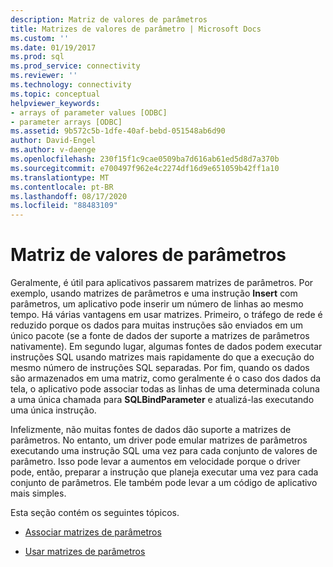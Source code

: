 ```yaml
---
description: Matriz de valores de parâmetros
title: Matrizes de valores de parâmetro | Microsoft Docs
ms.custom: ''
ms.date: 01/19/2017
ms.prod: sql
ms.prod_service: connectivity
ms.reviewer: ''
ms.technology: connectivity
ms.topic: conceptual
helpviewer_keywords:
- arrays of parameter values [ODBC]
- parameter arrays [ODBC]
ms.assetid: 9b572c5b-1dfe-40af-bebd-051548ab6d90
author: David-Engel
ms.author: v-daenge
ms.openlocfilehash: 230f15f1c9cae0509ba7d616ab61ed5d8d7a370b
ms.sourcegitcommit: e700497f962e4c2274df16d9e651059b42ff1a10
ms.translationtype: MT
ms.contentlocale: pt-BR
ms.lasthandoff: 08/17/2020
ms.locfileid: "88483109"
---
```

# <a name="arrays-of-parameter-values"></a>Matriz de valores de parâmetros
Geralmente, é útil para aplicativos passarem matrizes de parâmetros. Por exemplo, usando matrizes de parâmetros e uma instrução **Insert** com parâmetros, um aplicativo pode inserir um número de linhas ao mesmo tempo. Há várias vantagens em usar matrizes. Primeiro, o tráfego de rede é reduzido porque os dados para muitas instruções são enviados em um único pacote (se a fonte de dados der suporte a matrizes de parâmetros nativamente). Em segundo lugar, algumas fontes de dados podem executar instruções SQL usando matrizes mais rapidamente do que a execução do mesmo número de instruções SQL separadas. Por fim, quando os dados são armazenados em uma matriz, como geralmente é o caso dos dados da tela, o aplicativo pode associar todas as linhas de uma determinada coluna a uma única chamada para **SQLBindParameter** e atualizá-las executando uma única instrução.  
  
 Infelizmente, não muitas fontes de dados dão suporte a matrizes de parâmetros. No entanto, um driver pode emular matrizes de parâmetros executando uma instrução SQL uma vez para cada conjunto de valores de parâmetro. Isso pode levar a aumentos em velocidade porque o driver pode, então, preparar a instrução que planeja executar uma vez para cada conjunto de parâmetros. Ele também pode levar a um código de aplicativo mais simples.  
  
 Esta seção contém os seguintes tópicos.  
  
-   [Associar matrizes de parâmetros](../../../odbc/reference/develop-app/binding-arrays-of-parameters.md)  
  
-   [Usar matrizes de parâmetros](../../../odbc/reference/develop-app/using-arrays-of-parameters.md)

